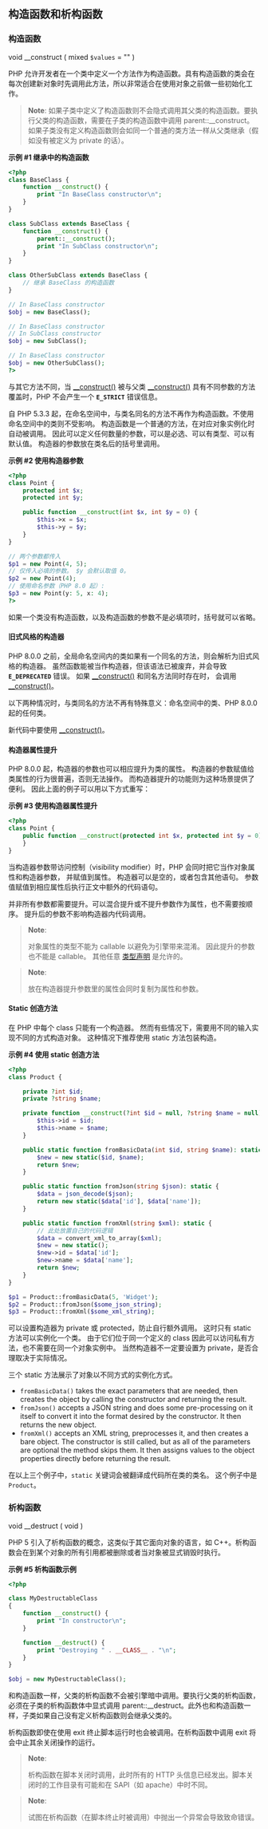 构造函数和析构函数
------------------

### 构造函数

<span class="type">void</span> <span
class="methodname">\_\_construct</span> ( <span
class="methodparam"><span class="type">mixed</span> `$values`<span
class="initializer"> = ""</span></span> )

PHP
允许开发者在一个类中定义一个方法作为构造函数。具有构造函数的类会在每次创建新对象时先调用此方法，所以非常适合在使用对象之前做一些初始化工作。

> **Note**: <span class="simpara">
> 如果子类中定义了构造函数则不会隐式调用其父类的构造函数。要执行父类的构造函数，需要在子类的构造函数中调用
> <span
> class="function">parent::\_\_construct</span>。如果子类没有定义构造函数则会如同一个普通的类方法一样从父类继承（假如没有被定义为
> private 的话）。 </span>

**示例 \#1 继承中的构造函数**

``` php
<?php
class BaseClass {
    function __construct() {
        print "In BaseClass constructor\n";
    }
}

class SubClass extends BaseClass {
    function __construct() {
        parent::__construct();
        print "In SubClass constructor\n";
    }
}

class OtherSubClass extends BaseClass {
    // 继承 BaseClass 的构造函数
}

// In BaseClass constructor
$obj = new BaseClass();

// In BaseClass constructor
// In SubClass constructor
$obj = new SubClass();

// In BaseClass constructor
$obj = new OtherSubClass();
?>
```

与其它方法不同，当
<a href="/language/oop5/decon.html#object.construct" class="link">__construct()</a>
被与父类
<a href="/language/oop5/decon.html#object.construct" class="link">__construct()</a>
具有不同参数的方法覆盖时，PHP 不会产生一个 **`E_STRICT`** 错误信息。

自 PHP 5.3.3
起，在命名空间中，与类名同名的方法不再作为构造函数。不使用命名空间中的类则不受影响。
构造函数是一个普通的方法，在对应对象实例化时自动被调用。
因此可以定义任何数量的参数，可以是必选、可以有类型、可以有默认值。
构造器的参数放在类名后的括号里调用。

**示例 \#2 使用构造器参数**

``` php
<?php
class Point {
    protected int $x;
    protected int $y;

    public function __construct(int $x, int $y = 0) {
        $this->x = $x;
        $this->y = $y;
    }
}

// 两个参数都传入
$p1 = new Point(4, 5);
// 仅传入必填的参数。 $y 会默认取值 0。
$p2 = new Point(4);
// 使用命名参数（PHP 8.0 起）:
$p3 = new Point(y: 5, x: 4);
?>
```

如果一个类没有构造函数，以及构造函数的参数不是必填项时，括号就可以省略。

#### 旧式风格的构造器

PHP 8.0.0
之前，全局命名空间内的类如果有一个同名的方法，则会解析为旧式风格的构造器。
虽然函数能被当作构造器，但该语法已被废弃，并会导致 **`E_DEPRECATED`**
错误。 如果
<a href="/language/oop5/decon.html#object.construct" class="link">__construct()</a>
和同名方法同时存在时， 会调用
<a href="/language/oop5/decon.html#object.construct" class="link">__construct()</a>。

以下两种情况时，与类同名的方法不再有特殊意义：命名空间中的类、PHP 8.0.0
起的任何类。

新代码中要使用
<a href="/language/oop5/decon.html#object.construct" class="link">__construct()</a>。

#### 构造器属性提升

PHP 8.0.0 起，构造器的参数也可以相应提升为类的属性。
构造器的参数赋值给类属性的行为很普遍，否则无法操作。
而构造器提升的功能则为这种场景提供了便利。
因此上面的例子可以用以下方式重写：

**示例 \#3 使用构造器属性提升**

``` php
<?php
class Point {
    public function __construct(protected int $x, protected int $y = 0) {
    }
}
```

当构造器参数带访问控制（visibility modifier）时，PHP
会同时把它当作对象属性和构造器参数， 并赋值到属性。
构造器可以是空的，或者包含其他语句。
参数值赋值到相应属性后执行正文中额外的代码语句。

并非所有参数都需要提升。可以混合提升或不提升参数作为属性，也不需要按顺序。
提升后的参数不影响构造器内代码调用。

> **Note**:
>
> 对象属性的类型不能为 <span class="type">callable</span>
> 以避免为引擎带来混淆。 因此提升的参数也不能是 <span
> class="type">callable</span>。 其他任意
> <a href="/language/types/declarations.html" class="link">类型声明</a>
> 是允许的。

> **Note**:
>
> 放在构造器提升参数里的属性会同时复制为属性和参数。

#### Static 创造方法

在 PHP 中每个 class 只能有一个构造器。
然而有些情况下，需要用不同的输入实现不同的方式构造对象。
这种情况下推荐使用 static 方法包装构造。

**示例 \#4 使用 static 创造方法**

``` php
<?php
class Product {

    private ?int $id;
    private ?string $name;

    private function __construct(?int $id = null, ?string $name = null) {
        $this->id = $id;
        $this->name = $name;
    }

    public static function fromBasicData(int $id, string $name): static {
        $new = new static($id, $name);
        return $new;
    }

    public static function fromJson(string $json): static {
        $data = json_decode($json);
        return new static($data['id'], $data['name']);
    }

    public static function fromXml(string $xml): static {
        // 此处放置自己的代码逻辑
        $data = convert_xml_to_array($xml);
        $new = new static();
        $new->id = $data['id'];
        $new->name = $data['name'];
        return $new;
    }
}

$p1 = Product::fromBasicData(5, 'Widget');
$p2 = Product::fromJson($some_json_string);
$p3 = Product::fromXml($some_xml_string);
```

可以设置构造器为 private 或 protected，防止自行额外调用。 这时只有
static 方法可以实例化一个类。 由于它们位于同一个定义的 class
因此可以访问私有方法，也不需要在同一个对象实例中。
当然构造器不一定要设置为 private，是否合理取决于实际情况。

三个 static 方法展示了对象以不同方式的实例化方式。

-   `fromBasicData()` takes the exact parameters that are needed, then
    creates the object by calling the constructor and returning the
    result.
-   `fromJson()` accepts a JSON string and does some pre-processing on
    it itself to convert it into the format desired by the constructor.
    It then returns the new object.
-   `fromXml()` accepts an XML string, preprocesses it, and then creates
    a bare object. The constructor is still called, but as all of the
    parameters are optional the method skips them. It then assigns
    values to the object properties directly before returning the
    result.

在以上三个例子中，`static` 关键词会被翻译成代码所在类的类名。
这个例子中是 `Product`。

### 析构函数

<span class="type">void</span> <span
class="methodname">\_\_destruct</span> ( <span
class="methodparam">void</span> )

PHP 5 引入了析构函数的概念，这类似于其它面向对象的语言，如
C++。析构函数会在到某个对象的所有引用都被删除或者当对象被显式销毁时执行。

**示例 \#5 析构函数示例**

``` php
<?php

class MyDestructableClass 
{
    function __construct() {
        print "In constructor\n";
    }

    function __destruct() {
        print "Destroying " . __CLASS__ . "\n";
    }
}

$obj = new MyDestructableClass();
```

和构造函数一样，父类的析构函数不会被引擎暗中调用。要执行父类的析构函数，必须在子类的析构函数体中显式调用
<span
class="function">parent::\_\_destruct</span>。此外也和构造函数一样，子类如果自己没有定义析构函数则会继承父类的。

析构函数即使在使用 <span class="function">exit</span>
终止脚本运行时也会被调用。在析构函数中调用 <span
class="function">exit</span> 将会中止其余关闭操作的运行。

> **Note**:
>
> 析构函数在脚本关闭时调用，此时所有的 HTTP
> 头信息已经发出。脚本关闭时的工作目录有可能和在 SAPI（如
> apache）中时不同。

> **Note**:
>
> 试图在析构函数（在脚本终止时被调用）中抛出一个异常会导致致命错误。
